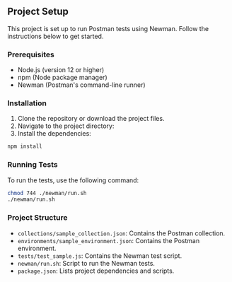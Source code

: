 ## Project Setup

This project is set up to run Postman tests using Newman. Follow the instructions below to get started.

### Prerequisites

- Node.js (version 12 or higher)
- npm (Node package manager)
- Newman (Postman's command-line runner)

### Installation

1. Clone the repository or download the project files.
2. Navigate to the project directory:
3. Install the dependencies:

```bash
npm install
```

### Running Tests

To run the tests, use the following command:

```bash
chmod 744 ./newman/run.sh
./newman/run.sh
```


### Project Structure

- `collections/sample_collection.json`: Contains the Postman collection.
- `environments/sample_environment.json`: Contains the Postman environment.
- `tests/test_sample.js`: Contains the Newman test script.
- `newman/run.sh`: Script to run the Newman tests.
- `package.json`: Lists project dependencies and scripts.